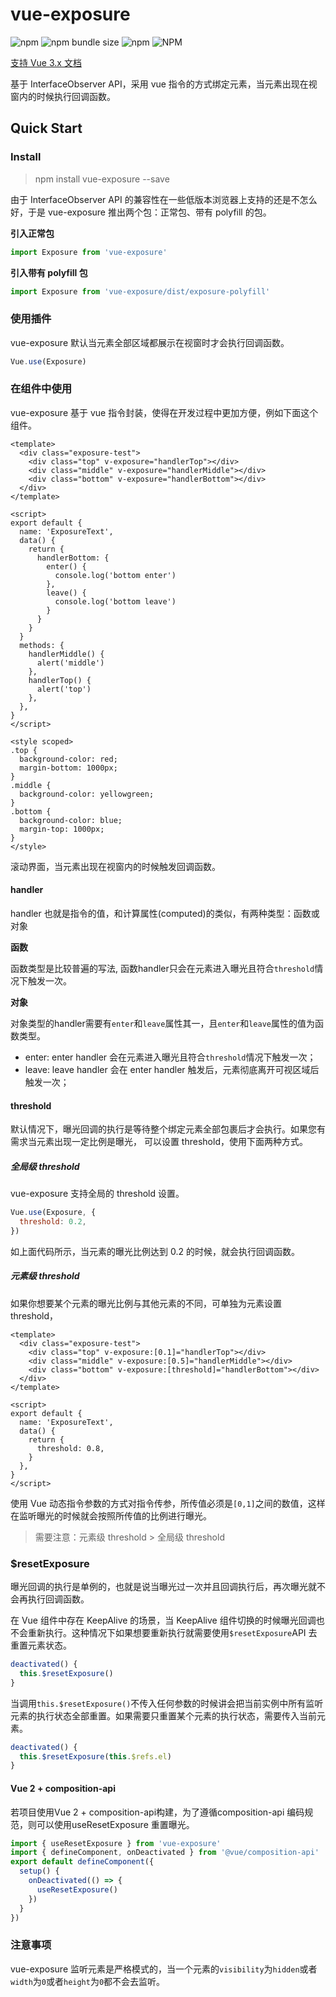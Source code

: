 # vue-exposure

![npm](https://img.shields.io/npm/v/vue-exposure) ![npm bundle size](https://img.shields.io/bundlephobia/min/vue-exposure) ![npm](https://img.shields.io/npm/dm/vue-exposure) ![NPM](https://img.shields.io/npm/l/vue-exposure)

[支持 Vue 3.x 文档](https://github.com/hubvue/vue-exposure/tree/vue-exposure-next#vue-exposure)

基于 InterfaceObserver API，采用 vue 指令的方式绑定元素，当元素出现在视窗内的时候执行回调函数。

## Quick Start

### Install

> npm install vue-exposure --save

由于 InterfaceObserver API 的兼容性在一些低版本浏览器上支持的还是不怎么好，于是 vue-exposure 推出两个包：正常包、带有 polyfill 的包。

**引入正常包**

```js
import Exposure from 'vue-exposure'
```

**引入带有 polyfill 包**

```js
import Exposure from 'vue-exposure/dist/exposure-polyfill'
```

### 使用插件

vue-exposure 默认当元素全部区域都展示在视窗时才会执行回调函数。

```js
Vue.use(Exposure)
```

### 在组件中使用

vue-exposure 基于 vue 指令封装，使得在开发过程中更加方便，例如下面这个组件。

```vue
<template>
  <div class="exposure-test">
    <div class="top" v-exposure="handlerTop"></div>
    <div class="middle" v-exposure="handlerMiddle"></div>
    <div class="bottom" v-exposure="handlerBottom"></div>
  </div>
</template>

<script>
export default {
  name: 'ExposureText',
  data() {
    return {
      handlerBottom: {
        enter() {
          console.log('bottom enter')
        },
        leave() {
          console.log('bottom leave')
        }
      }
    }
  }
  methods: {
    handlerMiddle() {
      alert('middle')
    },
    handlerTop() {
      alert('top')
    },
  },
}
</script>

<style scoped>
.top {
  background-color: red;
  margin-bottom: 1000px;
}
.middle {
  background-color: yellowgreen;
}
.bottom {
  background-color: blue;
  margin-top: 1000px;
}
</style>
```

滚动界面，当元素出现在视窗内的时候触发回调函数。


#### handler
handler 也就是指令的值，和计算属性(computed)的类似，有两种类型：函数或对象

**函数**

函数类型是比较普遍的写法, 函数handler只会在元素进入曝光且符合`threshold`情况下触发一次。

**对象**

对象类型的handler需要有`enter`和`leave`属性其一，且`enter`和`leave`属性的值为函数类型。

- enter: enter handler 会在元素进入曝光且符合`threshold`情况下触发一次；
- leave: leave handler 会在 enter handler 触发后，元素彻底离开可视区域后触发一次；

#### threshold

默认情况下，曝光回调的执行是等待整个绑定元素全部包裹后才会执行。如果您有需求当元素出现一定比例是曝光，
可以设置 threshold，使用下面两种方式。

##### 全局级 threshold

vue-exposure 支持全局的 threshold 设置。

```js
Vue.use(Exposure, {
  threshold: 0.2,
})
```

如上面代码所示，当元素的曝光比例达到 0.2 的时候，就会执行回调函数。

##### 元素级 threshold

如果你想要某个元素的曝光比例与其他元素的不同，可单独为元素设置 threshold，

```vue
<template>
  <div class="exposure-test">
    <div class="top" v-exposure:[0.1]="handlerTop"></div>
    <div class="middle" v-exposure:[0.5]="handlerMiddle"></div>
    <div class="bottom" v-exposure:[threshold]="handlerBottom"></div>
  </div>
</template>

<script>
export default {
  name: 'ExposureText',
  data() {
    return {
      threshold: 0.8,
    }
  },
}
</script>
```

使用 Vue 动态指令参数的方式对指令传参，所传值必须是`[0,1]`之间的数值，这样在监听曝光的时候就会按照所传值的比例进行曝光。

> 需要注意：元素级 threshold > 全局级 threshold

### \$resetExposure

曝光回调的执行是单例的，也就是说当曝光过一次并且回调执行后，再次曝光就不会再执行回调函数。

在 Vue 组件中存在 KeepAlive 的场景，当 KeepAlive 组件切换的时候曝光回调也不会重新执行。这种情况下如果想要重新执行就需要使用`$resetExposure`API 去重置元素状态。

```js
deactivated() {
  this.$resetExposure()
}
```

当调用`this.$resetExposure()`不传入任何参数的时候讲会把当前实例中所有监听元素的执行状态全部重置。如果需要只重置某个元素的执行状态，需要传入当前元素。

```js
deactivated() {
  this.$resetExposure(this.$refs.el)
}
```

#### Vue 2 + composition-api
若项目使用Vue 2 + composition-api构建，为了遵循composition-api 编码规范，则可以使用useResetExposure 重置曝光。

```ts
import { useResetExposure } from 'vue-exposure'
import { defineComponent, onDeactivated } from '@vue/composition-api'
export default defineComponent({
  setup() {
    onDeactivated(() => {
      useResetExposure()
    })
  }
})
```

### 注意事项

vue-exposure 监听元素是严格模式的，当一个元素的`visibility`为`hidden`或者`width`为`0`或者`height`为`0`都不会去监听。
